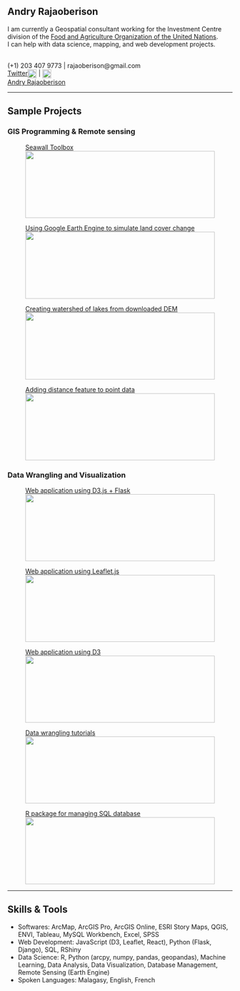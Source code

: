 <div class="header-grid">

<span class="header-desc">
<h2>Andry Rajaoberison</h2>
<p>I am currently a Geospatial consultant working for the Investment Centre division of the <a href="http://www.fao.org/investment-centre/en/">Food and Agriculture Organization of the United Nations</a>.<br>I can help with data science, mapping, and web development projects.</p>
<br/>
(+1) 203 407 9773 | rajaoberison@gmail.com
<br/>
<a class='twitter' href="https://twitter.com/Rajaoberison" target="blank_">Twitter<img align="center" height="20px" src="https://rajaoberison.github.io/images/Twitter_Logo_Blue.png"></a> | <a href="https://github.com/rajaoberison" target="blank_"><img align="center" height="20px" src="https://rajaoberison.github.io/images/GitHub_Logo.png"></a>
</span>

<div class="LI-profile-badge"  data-version="v1" data-size="medium" data-locale="en_US" data-type="horizontal" data-theme="light" data-vanity="rajaoberison"><a class="LI-simple-link" href='https://www.linkedin.com/in/rajaoberison?trk=profile-badge'>Andry Rajaoberison</a></div>

</div>

---

## Sample Projects

### GIS Programming & Remote sensing

<figure><a href="https://github.com/rajaoberison/SeaWallToolBox" target="blank_">
<figcaption>Seawall Toolbox</figcaption>
<img align="center" width="100%" height="150px" src="https://rajaoberison.github.io/images/portfolio/swtbx.gif">
</a></figure>
<figure><a href="https://rajaoberison.github.io/LandcoverPrediction/" target="blank_">
<figcaption>Using Google Earth Engine to simulate land cover change</figcaption>
<img align="center" width="100%" height="150px" src="https://rajaoberison.github.io/images/portfolio/landcoverpred.gif">
</a></figure>
<figure><a href="https://github.com/rajaoberison/lakebasin-tbx/blob/master/README.md" target="blank_">
<figcaption>Creating watershed of lakes from downloaded DEM</figcaption>
<img align="center" width="100%" height="150px" src="https://rajaoberison.github.io/images/portfolio/watershed.png">
</a></figure>
<figure><a href="https://github.com/rajaoberison/rajaoberison.github.io/blob/master/distance2coast.md" target="blank_">
<figcaption>Adding distance feature to point data</figcaption>
<img align="center" width="100%" height="150px" src="https://rajaoberison.github.io/images/portfolio/distance2coast.png">
</a></figure>

### Data Wrangling and Visualization

<figure><a href="https://climatecommunication.yale.edu/visualizations-data/factsheets/" target="blank_">
<figcaption>Web application using D3.js + Flask</figcaption>
<img align="center" width="100%" height="150px" src="https://rajaoberison.github.io/images/portfolio/factsheets.gif">
</a></figure>
<figure><a href="http://dezaka.rajaoberison.com/current-data.html" target="blank_">
<figcaption>Web application using Leaflet.js</figcaption>
<img align="center" width="100%" height="150px" src="https://rajaoberison.github.io/images/portfolio/dezaka.png">
</a></figure>
<figure><a href="https://github.com/rajaoberison/rajaoberison.github.io/blob/master/coot.md" target="blank_">
<figcaption>Web application using D3</figcaption>
<img align="center" width="100%" height="150px" src="https://rajaoberison.github.io/images/portfolio/coot.png">
</a></figure>
<figure><a href="http://edsy.rajaoberison.com" target="blank_">
<figcaption>Data wrangling tutorials</figcaption>
<img align="center" width="100%" height="150px" src="https://rajaoberison.github.io/images/portfolio/edsy.png">
</a></figure>
<figure><a href="https://github.com/rajaoberison/r-ypcccdb" target="blank_">
<figcaption>R package for managing SQL database</figcaption>
<img align="center" width="100%" height="150px" src="https://rajaoberison.github.io/images/portfolio/ypcccdb.png">
</a></figure>

---

## Skills & Tools

- Softwares: ArcMap, ArcGIS Pro, ArcGIS Online, ESRI Story Maps, QGIS, ENVI, Tableau, MySQL Workbench, Excel, SPSS
- Web Development: JavaScript (D3, Leaflet, React), Python (Flask, Django), SQL, RShiny
- Data Science: R, Python (arcpy, numpy, pandas, geopandas), Machine Learning, Data Analysis, Data Visualization, Database Management, Remote Sensing (Earth Engine)
- Spoken Languages: Malagasy, English, French

<script type="text/javascript" src="https://platform.linkedin.com/badges/js/profile.js" async defer></script>
<script>
    document.getElementsByTagName('h1')[0].remove();
</script>

